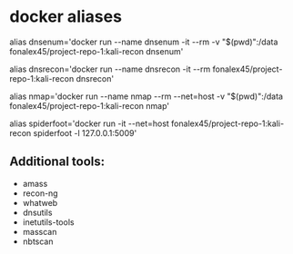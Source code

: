 # **docker aliases**

alias dnsenum='docker run --name dnsenum -it --rm -v "$(pwd)":/data fonalex45/project-repo-1:kali-recon dnsenum'

alias dnsrecon='docker run --name dnsrecon -it --rm fonalex45/project-repo-1:kali-recon dnsrecon'

alias nmap='docker run --name nmap --rm --net=host -v "$(pwd)":/data  fonalex45/project-repo-1:kali-recon nmap'

alias spiderfoot='docker run -it --net=host fonalex45/project-repo-1:kali-recon spiderfoot -l 127.0.0.1:5009'

## Additional tools: 

- amass 
- recon-ng 
- whatweb 
- dnsutils 
- inetutils-tools 
- masscan 
- nbtscan 
